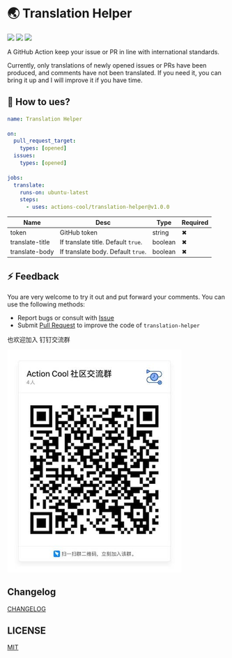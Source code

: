 # 🌏 Translation Helper

![](https://img.shields.io/github/workflow/status/actions-cool/translation-helper/CI?style=flat-square)
[![](https://img.shields.io/badge/marketplace-translation--helper-blueviolet?style=flat-square)](https://github.com/marketplace/actions/translation-helper)
[![](https://img.shields.io/github/v/release/actions-cool/translation-helper?style=flat-square&color=orange)](https://github.com/actions-cool/translation-helper/releases)

A GitHub Action keep your issue or PR in line with international standards.

Currently, only translations of newly opened issues or PRs have been produced, and comments have not been translated. If you need it, you can bring it up and I will improve it if you have time.

## 🚀 How to ues?

```yml
name: Translation Helper

on:
  pull_request_target:
    types: [opened]
  issues:
    types: [opened]

jobs:
  translate:
    runs-on: ubuntu-latest
    steps:
      - uses: actions-cool/translation-helper@v1.0.0
```

| Name | Desc | Type | Required |
| -- | -- | -- | -- |
| token | GitHub token | string | ✖ |
| translate-title | If translate title. Default `true`. | boolean | ✖ |
| translate-body | If translate body. Default `true`. | boolean | ✖ |

## ⚡ Feedback

You are very welcome to try it out and put forward your comments. You can use the following methods:

- Report bugs or consult with [Issue](https://github.com/actions-cool/translation-helper/issues)
- Submit [Pull Request](https://github.com/actions-cool/translation-helper/pulls) to improve the code of `translation-helper`

也欢迎加入 钉钉交流群

![](https://github.com/actions-cool/resources/blob/main/dingding.jpeg?raw=true)

## Changelog

[CHANGELOG](./CHANGELOG.md)

## LICENSE

[MIT](./LICENSE)
